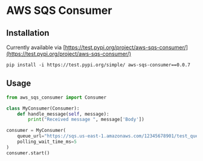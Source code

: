 # AWS SQS Consumer

## Installation

Currently available via [https://test.pypi.org/project/aws-sqs-consumer/](https://test.pypi.org/project/aws-sqs-consumer/)

```
pip install -i https://test.pypi.org/simple/ aws-sqs-consumer==0.0.7
```

## Usage

```python
from aws_sqs_consumer import Consumer

class MyConsumer(Consumer):
    def handle_message(self, message):
        print("Received message ", message['Body'])

consumer = MyConsumer(
    queue_url="https://sqs.us-east-1.amazonaws.com/12345678901/test_queue",
    polling_wait_time_ms=5
)
consumer.start()
```